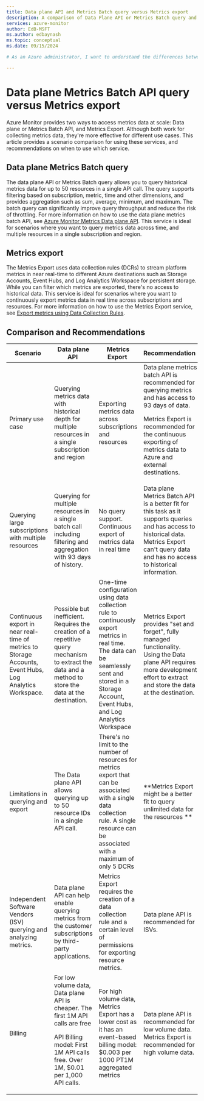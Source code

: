 ```yaml
---
title: Data plane API and Metrics Batch query versus Metrics export 
description: A comparison of Data Plane API or Metrics Batch query and Metrics export.
services: azure-monitor
author: EdB-MSFT
ms.author: edbaynash
ms.topic: conceptual
ms.date: 09/15/2024

# As an Azure administrator, I want to understand the differences between the Data Plane API or Metrics Batch query and Metrics export so that I can choose the right service for my scenario.

---
```



# Data plane Metrics Batch API query versus Metrics export 


Azure Monitor provides two ways to access metrics data at scale: Data plane or Metrics Batch API, and Metrics Export. Although both work for collecting metrics data, they're more effective for different use cases. This article provides a scenario comparison for using these services, and recommendations on when to use which service.

## Data plane Metrics Batch query

The data plane API or Metrics Batch query allows you to query historical metrics data for up to 50 resources in a single API call. The query supports filtering based on subscription, metric, time and other dimensions, and provides aggregation such as sum, average, minimum, and maximum.
The batch query can significantly improve query throughput and reduce the risk of throttling. For more information on how to use the data plane metrics batch API, see [Azure Monitor Metrics Data plane API](/rest/api/monitor/metrics-batch/batch). This service is ideal for scenarios where you want to query metrics data across time, and multiple resources in a single subscription and region.

## Metrics export

The Metrics Export uses data collection rules (DCRs) to stream platform metrics in near real-time to different Azure destinations such as Storage Accounts, Event Hubs, and Log Analytics Workspace for persistent storage. While you can filter which metrics are exported, there's no access to historical data. This service is ideal for scenarios where you want to continuously export metrics data in real time across subscriptions and resources. For more information on how to use the Metrics Export service, see [Export metrics using Data Collection Rules](./data-collection-metrics.md).


## Comparison and Recommendations 

|	Scenario 	|	Data plane API 	|	Metrics Export 	|	Recommendation 
|	---	|	---	|	---	|	---
| Primary use case 	|	Querying metrics data with historical depth for multiple resources in a single subscription and region 	|	Exporting metrics data across subscriptions and resources 	|	Data plane metrics batch API is recommended for querying metrics and has access to 93 days of data.<p> Metrics Export is recommended for the continuous exporting of metrics data to Azure and external destinations.
|	Querying large subscriptions with multiple resources 	|	Querying for multiple resources in a single batch call including filtering and aggregation with 93 days of history. |	No query support. Continuous export of metrics data in real time 	|	Data plane Metrics Batch API is a better fit for this task as it supports queries and has access to historical data. Metrics Export can't query data and has no access to historical information. 
|Continuous export in near real-time of metrics to Storage Accounts, Event Hubs, Log Analytics Workspace. |	Possible but inefficient. Requires the creation of a repetitive query mechanism to extract the data and a method to store the data at the destination. 	|	One-time configuration using data collection rule to continuously export metrics in real time. The data can be seamlessly sent and stored in a Storage Account, Event Hubs, and Log Analytics Workspace 	|	Metrics Export provides "set and forget", fully managed functionality. Using the Data plane API requires more development effort to extract and store the data at the destination.
|	Limitations in querying and export 	|	The Data plane API allows querying up to 50 resource IDs in a single API call.	|	There's no limit to the number of resources for metrics export that can be associated with a single data collection rule. A single resource can be associated with a maximum of only 5 DCRs |	**Metrics Export might be a better fit to query unlimited data for the resources **
|	Independent Software Vendors (ISV) querying and analyzing metrics. 	|	Data plane API can help enable querying metrics from the customer subscriptions by third-party applications. 	|	Metrics Export requires the creation of a data collection rule and a certain level of permissions for exporting resource metrics.	|	Data plane API is recommended for ISVs. 
|	Billing 	|	For low volume data, Data plane API is cheaper. The first 1M API calls are free <p>API Billing model: First 1M API calls free. Over 1M, $0.01 per 1,000 API calls. | For high volume data, Metrics Export has a lower cost as it has an event-based billing model: $0.003 per 1000 PT1M aggregated metrics 	|	Data plane API is recommended for low volume data. Metrics Export is recommended for high volume data.|

